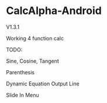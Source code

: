 # CalcAlpha-Android

V1.3.1

Working 4 function calc

TODO:

Sine, Cosine, Tangent

Parenthesis

Dynamic Equation Output Line

Slide In Menu
